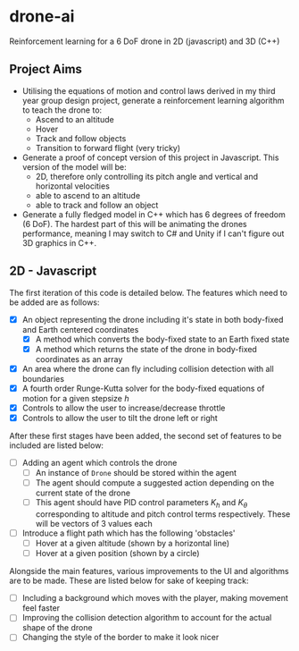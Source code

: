 # drone-ai
Reinforcement learning for a 6 DoF drone in 2D (javascript) and 3D (C++)

## Project Aims

- Utilising the equations of motion and control laws derived in my third year group design project, generate a reinforcement learning algorithm to teach the drone to:
  - Ascend to an altitude
  - Hover
  - Track and follow objects
  - Transition to forward flight (very tricky)
- Generate a proof of concept version of this project in Javascript. This version of the model will be:
  - 2D, therefore only controlling its pitch angle and vertical and horizontal velocities
  - able to ascend to an altitude
  - able to track and follow an object
- Generate a fully fledged model in C++ which has 6 degrees of freedom (6 DoF). The hardest part of this will be animating the drones performance, meaning I may switch to C# and Unity if I can't figure out 3D graphics in C++.

## 2D - Javascript

The first iteration of this code is detailed below. The features which need to be added are as follows:
- [x] An object representing the drone including it's state in both body-fixed and Earth centered coordinates
  - [x] A method which converts the body-fixed state to an Earth fixed state
  - [x] A method which returns the state of the drone in body-fixed coordinates as an array
- [x] An area where the drone can fly including collision detection with all boundaries
- [x] A fourth order Runge-Kutta solver for the body-fixed equations of motion for a given stepsize $h$
- [x] Controls to allow the user to increase/decrease throttle
- [x] Controls to allow the user to tilt the drone left or right

After these first stages have been added, the second set of features to be included are listed below:
- [ ] Adding an agent which controls the drone
  - [ ] An instance of `Drone` should be stored within the agent
  - [ ] The agent should compute a suggested action depending on the current state of the drone
  - [ ] This agent should have PID control parameters $K_h$ and $K_\theta$ corresponding to altitude and pitch control terms respectively. These will be vectors of 3 values each
- [ ] Introduce a flight path which has the following 'obstacles'
  - [ ] Hover at a given altitude (shown by a horizontal line)
  - [ ] Hover at a given position (shown by a circle)

Alongside the main features, various improvements to the UI and algorithms are to be made. These are listed below for sake of keeping track:
- [ ] Including a background which moves with the player, making movement feel faster
- [ ] Improving the collision detection algorithm to account for the actual shape of the drone
- [ ] Changing the style of the border to make it look nicer
